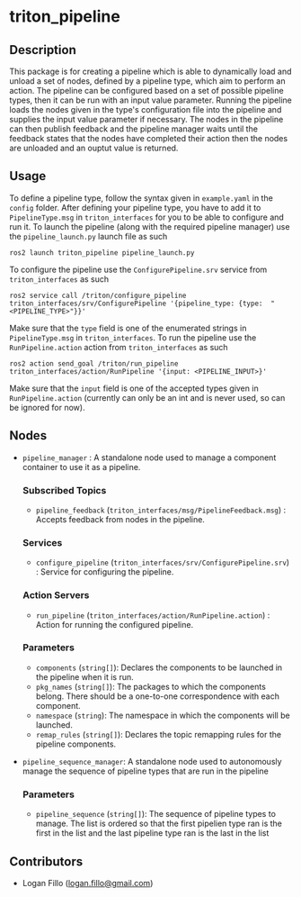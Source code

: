 # triton_pipeline
## Description

This package is for creating a pipeline which is able to dynamically load and unload
a set of nodes, defined by a pipeline type, which aim to perform an action. The pipeline can be configured based on a set of possible pipeline types, then it can be run with an input value parameter. Running the pipeline loads the nodes given in the type's configuration file into the pipeline and supplies the input value parameter if necessary. The nodes in the pipeline can then publish feedback and the pipeline manager waits until the feedback states that the nodes have completed their action then the nodes are unloaded and an ouptut value is returned.

## Usage

To define a pipeline type, follow the syntax given in `example.yaml` in the `config` folder. After defining your pipeline type, you have to add it to `PipelineType.msg` in `triton_interfaces` for you to be able to configure and run it. To launch the pipeline (along with the required pipeline manager) use the `pipeline_launch.py` launch file as such

    ros2 launch triton_pipeline pipeline_launch.py

To configure the pipeline use the `ConfigurePipeline.srv` service from `triton_interfaces` as such

    ros2 service call /triton/configure_pipeline triton_interfaces/srv/ConfigurePipeline '{pipeline_type: {type:  "<PIPELINE_TYPE>"}}'

Make sure that the `type` field is one of the enumerated strings in `PipelineType.msg` in `triton_interfaces`. To run the pipeline use the `RunPipeline.action` action from `triton_interfaces` as such

    ros2 action send_goal /triton/run_pipeline triton_interfaces/action/RunPipeline '{input: <PIPELINE_INPUT>}'

Make sure that the `input` field is one of the accepted types given in `RunPipeline.action` (currently can only be an int and is never used, so can be ignored for now).

## Nodes

- `pipeline_manager` : A standalone node used to manage a component container to use it as a pipeline.

    ### Subscribed Topics
    - `pipeline_feedback` (`triton_interfaces/msg/PipelineFeedback.msg`) : Accepts feedback from nodes in the pipeline.
    
    ### Services
    - `configure_pipeline` (`triton_interfaces/srv/ConfigurePipeline.srv`) : Service for configuring the pipeline.
    
    ### Action Servers
    - `run_pipeline` (`triton_interfaces/action/RunPipeline.action`) : Action for running the configured pipeline.

    ### Parameters
    - `components` (`string[]`): Declares the components to be launched in the pipeline when it is run.
    - `pkg_names` (`string[]`): The packages to which the components belong. There should be a one-to-one correspondence with each component.
    - `namespace` (`string`): The namespace in which the components will be launched.
    - `remap_rules` (`string[]`): Declares the topic remapping rules for the pipeline components.

- `pipeline_sequence_manager`: A standalone node used to autonomously manage the sequence of pipeline types that are run in the pipeline
    ### Parameters
    - `pipeline_sequence` (`string[]`): The sequence of pipeline types to manage. The list is ordered so that the first pipelien type ran is the first in the list and the last pipeline type ran is the last in the list

## Contributors

- Logan Fillo (logan.fillo@gmail.com)
